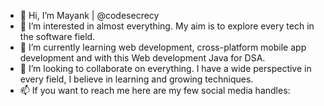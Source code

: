  - 👋 Hi, I’m Mayank | @codesecrecy
 - 👀 I’m interested in almost everything. My aim is to explore every tech in the software field.
 - 🌱 I’m currently learning web development, cross-platform mobile app development and with this Web development Java for DSA.
 - 💞️ I’m looking to collaborate on everything. I have a wide perspective in every field, I believe in learning and growing techniques.
 - 📫 If you want to reach me here are my few social media handles:

<!---
codesecrecy/codesecrecy is a ✨ special ✨ repository because its `README.md` (this file) appears on your GitHub profile.
You can click the Preview link to take a look at your changes.
--->
